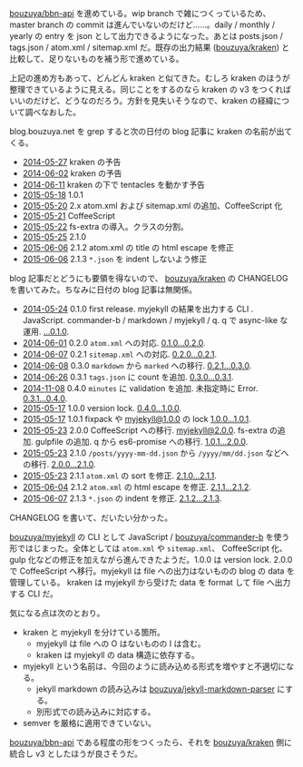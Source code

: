 [bouzuya/bbn-api][] を進めている。wip branch で雑につくっているため、master branch の commit は進んでいないのだけど……。daily / monthly / yearly の entry を json として出力できるようになった。あとは posts.json / tags.json / atom.xml / sitemap.xml だ。既存の出力結果 ([bouzuya/kraken][]) と比較して、足りないものを補う形で進めている。

上記の進め方もあって、どんどん kraken と似てきた。むしろ kraken のほうが整理できているように見える。同じことをするのなら kraken の v3 をつくればいいのだけど、どうなのだろう。方針を見失いそうなので、kraken の経緯について調べなおした。

blog.bouzuya.net を grep すると次の日付の blog 記事に kraken の名前が出てくる。

- [2014-05-27][] kraken の予告
- [2014-06-02][] kraken の予告
- [2014-06-11][] kraken の下で tentacles を動かす予告
- [2015-05-18][] 1.0.1
- [2015-05-20][] 2.x atom.xml および sitemap.xml の追加、CoffeeScript 化
- [2015-05-21][] CoffeeScript
- [2015-05-22][] fs-extra の導入。クラスの分割。
- [2015-05-25][] 2.1.0
- [2015-06-06][] 2.1.2 atom.xml の title の html escape を修正
- [2015-06-06][] 2.1.3 `*.json` を indent しないよう修正

blog 記事だとどうにも要領を得ないので、 [bouzuya/kraken][] の CHANGELOG を書いてみた。ちなみに日付の blog 記事は無関係。

- [2014-05-24][] 0.1.0 first release. myjekyll の結果を出力する CLI . JavaScript. commander-b / markdown / myjekyll / q. q で async-like な運用. [...0.1.0](https://github.com/bouzuya/kraken/compare/2498d55...0.1.0).
- [2014-06-01][] 0.2.0 `atom.xml` への対応. [0.1.0...0.2.0](https://github.com/bouzuya/kraken/compare/0.1.0...0.2.0).
- [2014-06-07][] 0.2.1 `sitemap.xml` への対応. [0.2.0...0.2.1](https://github.com/bouzuya/kraken/compare/0.2.0...0.2.1).
- [2014-06-08][] 0.3.0 `markdown` から `marked` への移行. [0.2.1...0.3.0](https://github.com/bouzuya/kraken/compare/0.2.1...0.3.0).
- [2014-06-26][] 0.3.1 `tags.json` に count を追加.  [0.3.0...0.3.1](https://github.com/bouzuya/kraken/compare/0.3.0...0.3.1).
- [2014-11-08][] 0.4.0 `minutes` に validation を追加. 未指定時に Error. [0.3.1...0.4.0](https://github.com/bouzuya/kraken/compare/0.3.1...0.4.0).
- [2015-05-17][] 1.0.0 version lock. [0.4.0...1.0.0](https://github.com/bouzuya/kraken/compare/0.4.0...1.0.0).
- [2015-05-17][] 1.0.1 fixpack や myjekyll@1.0.0 の lock [1.0.0...1.0.1](https://github.com/bouzuya/kraken/compare/1.0.0...1.0.1).
- [2015-05-23][] 2.0.0 CoffeeScript への移行. myjekyll@2.0.0. fs-extra の追加. gulpfile の追加. q から es6-promise への移行. [1.0.1...2.0.0](https://github.com/bouzuya/kraken/compare/1.0.1...2.0.0).
- [2015-05-23][] 2.1.0 `/posts/yyyy-mm-dd.json` から `/yyyy/mm/dd.json` などへの移行. [2.0.0...2.1.0](https://github.com/bouzuya/kraken/compare/2.0.0...2.1.0).
- [2015-05-23][] 2.1.1 `atom.xml` の sort を修正. [2.1.0...2.1.1](https://github.com/bouzuya/kraken/compare/2.1.0...2.1.1).
- [2015-06-04][] 2.1.2 `atom.xml` の html escape を修正. [2.1.1...2.1.2](https://github.com/bouzuya/kraken/compare/2.1.1...2.1.2).
- [2015-06-07][] 2.1.3 `*.json` の indent を修正. [2.1.2...2.1.3](https://github.com/bouzuya/kraken/compare/2.1.2...2.1.3).

CHANGELOG を書いて、だいたい分かった。

[bouzuya/myjekyll][] の CLI として JavaScript / [bouzuya/commander-b][] を使う形ではじまった。全体としては `atom.xml` や `sitemap.xml`、 CoffeeScript 化、 gulp 化などの修正を加えながら進んできたようだ。1.0.0 は version lock. 2.0.0 で CoffeeScript へ移行。myjekyll は file への出力はないものの blog の data を管理している。 kraken は myjekyll から受けた data を format して file へ出力する CLI だ。

気になる点は次のとおり。

- kraken と myjekyll を分けている箇所。
  - myjekyll は file への O はないものの I は含む。
  - kraken は myjekyll の data 構造に依存する。
- myjekyll という名前は、今回のように読み込める形式を増やすと不適切になる。
  - jekyll markdown の読み込みは [bouzuya/jekyll-markdown-parser][] にする。
  - 別形式での読み込みに対応する。
- semver を厳格に適用できていない。

[bouzuya/bbn-api][] である程度の形をつくったら、それを [bouzuya/kraken][] 側に統合し v3 としたほうが良さそうだ。

[2014-05-24]: http://blog.bouzuya.net/2014/05/24/
[2014-05-27]: http://blog.bouzuya.net/2014/05/27/
[2014-06-01]: http://blog.bouzuya.net/2014/06/01/
[2014-06-02]: http://blog.bouzuya.net/2014/06/02/
[2014-06-07]: http://blog.bouzuya.net/2014/06/07/
[2014-06-08]: http://blog.bouzuya.net/2014/06/08/
[2014-06-11]: http://blog.bouzuya.net/2014/06/11/
[2014-06-26]: http://blog.bouzuya.net/2014/06/26/
[2014-11-08]: http://blog.bouzuya.net/2014/11/08/
[2015-05-17]: http://blog.bouzuya.net/2015/05/17/
[2015-05-18]: http://blog.bouzuya.net/2015/05/18/
[2015-05-20]: http://blog.bouzuya.net/2015/05/20/
[2015-05-21]: http://blog.bouzuya.net/2015/05/21/
[2015-05-22]: http://blog.bouzuya.net/2015/05/22/
[2015-05-23]: http://blog.bouzuya.net/2015/05/23/
[2015-05-25]: http://blog.bouzuya.net/2015/05/25/
[2015-06-04]: http://blog.bouzuya.net/2015/06/04/
[2015-06-06]: http://blog.bouzuya.net/2015/06/06/
[2015-06-07]: http://blog.bouzuya.net/2015/06/07/
[bouzuya/bbn-api]: https://github.com/bouzuya/bbn-api
[bouzuya/commander-b]: https://github.com/bouzuya/commander-b
[bouzuya/jekyll-markdown-parser]: https://github.com/bouzuya/jekyll-markdown-parser
[bouzuya/kraken]: https://github.com/bouzuya/kraken
[bouzuya/myjekyll]: https://github.com/bouzuya/myjekyll
